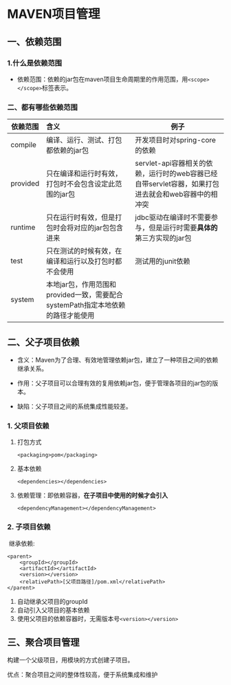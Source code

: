 # MAVEN项目管理

## 一、依赖范围

### 1.什么是依赖范围

* 依赖范围：依赖的jar包在maven项目生命周期里的作用范围，用`<scope></scope>`标签表示。

### 二、都有哪些依赖范围

| 依赖范围 | 含义                                                         | 例子                                                         |
| -------- | :----------------------------------------------------------- | ------------------------------------------------------------ |
| compile  | 编译、运行、测试、打包都依赖的jar包                          | 开发项目时对spring-core的依赖                                |
| provided | 只在编译和运行时有效，打包时不会包含设定此范围的jar包        | servlet-api容器相关的依赖，运行时的web容器已经自带servlet容器，如果打包进去就会和web容器中的相冲突 |
| runtime  | 只在运行时有效，但是打包时会将对应的jar包包含进来            | jdbc驱动在编译时不需要参与，但是运行时需要**具体的**第三方实现的jar包 |
| test     | 只在测试的时候有效，在编译和运行以及打包时都不会使用         | 测试用的junit依赖                                            |
| system   | 本地jar包，作用范围和provided一致，需要配合systemPath指定本地依赖的路径才能使用 |                                                              |



## 二、父子项目依赖

* 含义：Maven为了合理、有效地管理依赖jar包，建立了一种项目之间的依赖继承关系。

* 作用：父子项目可以合理有效的复用依赖jar包，便于管理各项目的jar包的版本。
* 缺陷：父子项目之间的系统集成性能较差。

### 1. 父项目依赖

1. 打包方式

   ~~~
   <packaging>pom</packaging>
   ~~~

2. 基本依赖

   ~~~
   <dependencies></dependencies>
   ~~~

3. 依赖管理：即依赖容器，**在子项目中使用的时候才会引入**

   ~~~
   <dependencyManagement></dependencyManagement>
   ~~~

### 2. 子项目依赖

​		继承依赖:

~~~
<parent>
	<groupId></groupId>
	<artifactId></artifactId>
	<version></version>
	<relativePath>[父项目路径]/pom.xml</relativePath>
</parent>
~~~

1. 自动继承父项目的groupId
2. 自动引入父项目的基本依赖
3. 使用父项目的依赖容器时，无需版本号`<version></version>`

## 三、聚合项目管理

构建一个父级项目，用模块的方式创建子项目。

 优点：聚合项目之间的整体性较高，便于系统集成和维护
